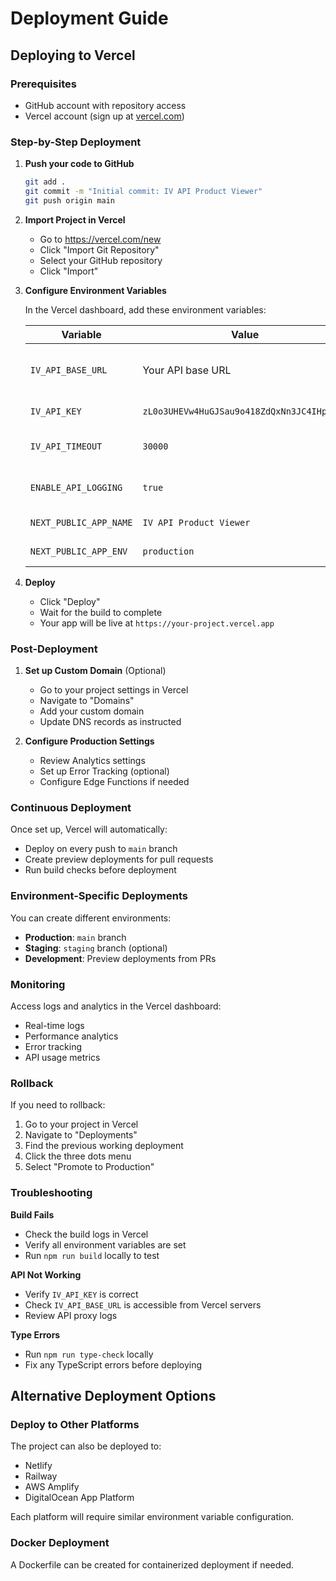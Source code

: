 # Deployment Guide

## Deploying to Vercel

### Prerequisites
- GitHub account with repository access
- Vercel account (sign up at [vercel.com](https://vercel.com))

### Step-by-Step Deployment

1. **Push your code to GitHub**
   ```bash
   git add .
   git commit -m "Initial commit: IV API Product Viewer"
   git push origin main
   ```

2. **Import Project in Vercel**
   - Go to https://vercel.com/new
   - Click "Import Git Repository"
   - Select your GitHub repository
   - Click "Import"

3. **Configure Environment Variables**

   In the Vercel dashboard, add these environment variables:

   | Variable | Value | Description |
   |----------|-------|-------------|
   | `IV_API_BASE_URL` | Your API base URL | The base URL of the IV Internal API |
   | `IV_API_KEY` | `zL0o3UHEVw4HuGJSau9o418ZdQxNn3JC4IHpCj3G` | Your API key |
   | `IV_API_TIMEOUT` | `30000` | Request timeout in milliseconds |
   | `ENABLE_API_LOGGING` | `true` | Enable API request logging |
   | `NEXT_PUBLIC_APP_NAME` | `IV API Product Viewer` | Application name |
   | `NEXT_PUBLIC_APP_ENV` | `production` | Environment name |

4. **Deploy**
   - Click "Deploy"
   - Wait for the build to complete
   - Your app will be live at `https://your-project.vercel.app`

### Post-Deployment

1. **Set up Custom Domain** (Optional)
   - Go to your project settings in Vercel
   - Navigate to "Domains"
   - Add your custom domain
   - Update DNS records as instructed

2. **Configure Production Settings**
   - Review Analytics settings
   - Set up Error Tracking (optional)
   - Configure Edge Functions if needed

### Continuous Deployment

Once set up, Vercel will automatically:
- Deploy on every push to `main` branch
- Create preview deployments for pull requests
- Run build checks before deployment

### Environment-Specific Deployments

You can create different environments:

- **Production**: `main` branch
- **Staging**: `staging` branch (optional)
- **Development**: Preview deployments from PRs

### Monitoring

Access logs and analytics in the Vercel dashboard:
- Real-time logs
- Performance analytics
- Error tracking
- API usage metrics

### Rollback

If you need to rollback:
1. Go to your project in Vercel
2. Navigate to "Deployments"
3. Find the previous working deployment
4. Click the three dots menu
5. Select "Promote to Production"

### Troubleshooting

**Build Fails**
- Check the build logs in Vercel
- Verify all environment variables are set
- Run `npm run build` locally to test

**API Not Working**
- Verify `IV_API_KEY` is correct
- Check `IV_API_BASE_URL` is accessible from Vercel servers
- Review API proxy logs

**Type Errors**
- Run `npm run type-check` locally
- Fix any TypeScript errors before deploying

## Alternative Deployment Options

### Deploy to Other Platforms

The project can also be deployed to:
- Netlify
- Railway
- AWS Amplify
- DigitalOcean App Platform

Each platform will require similar environment variable configuration.

### Docker Deployment

A Dockerfile can be created for containerized deployment if needed.
